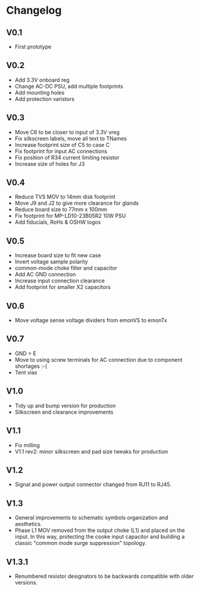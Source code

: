 # Changelog

## V0.1 

- First prototype

## V0.2

- Add 3.3V onboard reg 
- Change AC-DC PSU, add multiple footprints 
- Add mounting holes 
- Add protection varistors 

## V0.3

- Move C6 to be closer to input of 3.3V vreg 
- Fix silkscreen labels, move all text to TNames 
- Increase footprint size of C5 to case C
- Fix footprint for input AC connections 
- Fix position of R34 current limiting resistor
- Increase size of holes for J3 

## V0.4

- Reduce TVS MOV to 14mm disk footprint 
- Move J9 and J2 to give more clearance for glands
- Reduce board size to 77mm x 100mm
- Fix footprint for MP-LD10-23B05R2 10W PSU
- Add fiducials, RoHs & OSHW logos 

## V0.5

- Increase board size to fit new case
- Invert voltage sample polarity 
- common-mode choke filter and capacitor 
- Add AC GND connection 
- Increase input connection clearance 
- Add footprint for smaller X2 capacitors 

## V0.6

- Move voltage sense voltage dividers from emonVS to emonTx 

## V0.7

- GND > E
- Move to using screw terminals for AC connection due to component shortages :-(
- Tent vias 

## V1.0

- Tidy up and bump version for production 
- Silkscreen and clearance improvements


## V1.1

- Fix milling 
- V1.1 rev2: minor silkscreen and pad size tweaks for production


## V1.2

- Signal and power output connector changed from RJ11 to RJ45.


## V1.3

- General improvements to schematic symbols organization and aesthetics.
- Phase L1 MOV removed from the output choke (L1) and placed on the input.
  In this way, protecting the cooke input capacitor and building a classic "common mode surge suppression" topology.


## V1.3.1  
- Renumbered resistor designators to be backwards compatible with older versions.